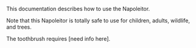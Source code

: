 This documentation describes how to use the Napoleitor.

Note that this Napoleitor is totally safe to use for children, adults, wildlife, and trees.

The toothbrush requires [need info here].
